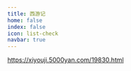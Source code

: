 ```yaml
---
title: 西游记
home: false
index: false
icon: list-check
navbar: true
---
```



https://xiyouji.5000yan.com/19830.html